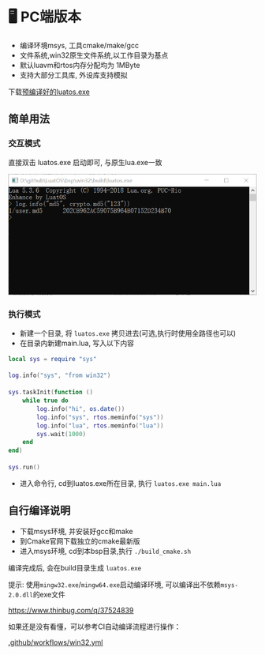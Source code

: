 # 🖥️ PC端版本

* 编译环境msys, 工具cmake/make/gcc
* 文件系统,win32原生文件系统,以工作目录为基点
* 默认luavm和rtos内存分配均为 1MByte
* 支持大部分工具库, 外设库支持模拟

下载[预编译好的luatos.exe](https://nightly.link/openLuat/LuatOS/workflows/win32/master)

## 简单用法

### 交互模式

直接双击 luatos.exe 启动即可, 与原生lua.exe一致

![](win32_console.png)

### 执行模式

* 新建一个目录, 将 `luatos.exe` 拷贝进去(可选,执行时使用全路径也可以)
* 在目录内新建main.lua, 写入以下内容

```lua
local sys = require "sys"

log.info("sys", "from win32")

sys.taskInit(function ()
    while true do
        log.info("hi", os.date())
        log.info("sys", rtos.meminfo("sys"))
        log.info("lua", rtos.meminfo("lua"))
        sys.wait(1000)
    end
end)

sys.run()
```

* 进入命令行, cd到luatos.exe所在目录, 执行 `luatos.exe main.lua`

## 自行编译说明

* 下载msys环境, 并安装好gcc和make
* 到Cmake官网下载独立的cmake最新版
* 进入msys环境, cd到本bsp目录,执行 `./build_cmake.sh`

编译完成后, 会在build目录生成 `luatos.exe`

提示: 使用`mingw32.exe`/`mingw64.exe`启动编译环境, 可以编译出不依赖`msys-2.0.dll`的exe文件

https://www.thinbug.com/q/37524839

如果还是没有看懂，可以参考CI自动编译流程进行操作：

[.github/workflows/win32.yml](https://gitee.com/openLuat/LuatOS/blob/master/.github/workflows/win32.yml#L19)
